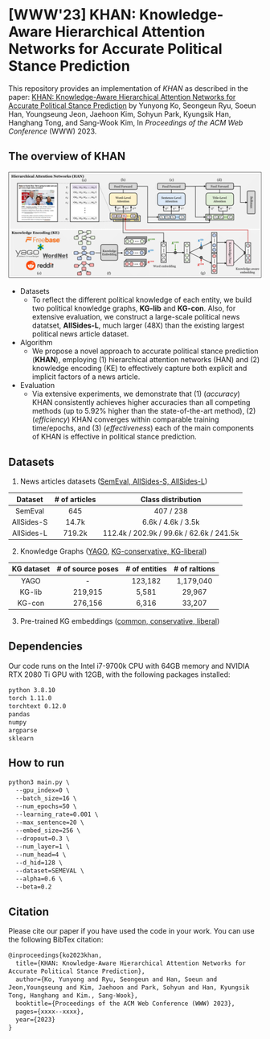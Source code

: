 # [WWW'23] KHAN: Knowledge-Aware Hierarchical Attention Networks for Accurate Political Stance Prediction
This repository provides an implementation of *KHAN* as described in the paper: [KHAN: Knowledge-Aware Hierarchical Attention Networks for Accurate Political Stance Prediction](https://yy-ko.github.io/assets/files/WWW23-khan-paper.pdf) by Yunyong Ko, Seongeun Ryu, Soeun Han, Youngseung Jeon, Jaehoon Kim, Sohyun Park, Kyungsik Han, Hanghang Tong, and Sang-Wook Kim, In *Proceedings of the ACM Web Conference* (WWW) 2023.

## The overview of KHAN
![The overview of KHAN](./khan_overview.png)

- Datasets
    - To reflect the different political knowledge of each entity, we build two political knowledge graphs, **KG-lib** and **KG-con**. Also, for extensive evaluation, we construct a large-scale political news datatset, **AllSides-L**, much larger (48X) than the existing largest political news article dataset.
- Algorithm
    - We propose a novel approach to accurate political stance prediction (**KHAN**), employing (1) hierarchical attention networks (HAN) and (2) knowledge encoding (KE) to effectively capture both explicit and implicit factors of a news article.
- Evaluation
    - Via extensive experiments, we demonstrate that (1) (_accuracy_) KHAN consistently achieves higher accuracies than all competing methods (up to 5.92% higher than the state-of-the-art method), (2) (_efficiency_) KHAN converges within comparable training time/epochs, and (3) (_effectiveness_) each of the main components of KHAN is effective in political stance prediction.

## Datasets
1. News articles datasets ([SemEval, AllSides-S, AllSides-L](https://drive.google.com/drive/u/2/folders/1ksV0PUncXyBnEHGPB4H4mae2ybXX3Ch0))

|Dataset|# of articles|Class distribution|
|:---:|:---:|:---:|
|SemEval|645|407 / 238|
|AllSides-S|14.7k|6.6k / 4.6k / 3.5k|
|AllSides-L|719.2k|112.4k / 202.9k / 99.6k / 62.6k / 241.5k|

2. Knowledge Graphs ([YAGO](https://paperswithcode.com/dataset/yago3-10), [KG-conservative, KG-liberal](https://drive.google.com/drive/u/2/folders/1DHlKOhKgISw9VTYmbMvnsIbaaLRtqhbq))

|KG dataset|# of source poses|# of entities|# of raltions|
|:---:|:---:|:---:|:---:|
|YAGO   | -       | 123,182 | 1,179,040|
|KG-lib | 219,915 | 5,581   | 29,967 |
|KG-con | 276,156 | 6,316   | 33,207 |


3. Pre-trained KG embeddings ([common, conservative, liberal](https://drive.google.com/drive/u/2/folders/14EgeI1RdSTccETqRgDd36writP6lUu1R))

## Dependencies
Our code runs on the Intel i7-9700k CPU with 64GB memory and NVIDIA RTX 2080 Ti GPU with 12GB, with the following packages installed:
```
python 3.8.10
torch 1.11.0
torchtext 0.12.0
pandas
numpy
argparse
sklearn
```

## How to run
```
python3 main.py \
  --gpu_index=0 \
  --batch_size=16 \
  --num_epochs=50 \
  --learning_rate=0.001 \
  --max_sentence=20 \
  --embed_size=256 \
  --dropout=0.3 \
  --num_layer=1 \
  --num_head=4 \
  --d_hid=128 \
  --dataset=SEMEVAL \
  --alpha=0.6 \
  --beta=0.2
```


## Citation
Please cite our paper if you have used the code in your work. You can use the following BibTex citation:
```
@inproceedings{ko2023khan,
  title={KHAN: Knowledge-Aware Hierarchical Attention Networks for Accurate Political Stance Prediction},
  author={Ko, Yunyong and Ryu, Seongeun and Han, Soeun and Jeon,Youngseung and Kim, Jaehoon and Park, Sohyun and Han, Kyungsik Tong, Hanghang and Kim., Sang-Wook},
  booktitle={Proceedings of the ACM Web Conference (WWW) 2023},
  pages={xxxx--xxxx},
  year={2023}
}
```
